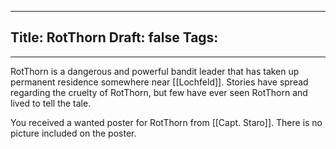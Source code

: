 
---
Title: RotThorn
Draft: false
Tags:
  - 
---

RotThorn is a dangerous and powerful bandit leader that has taken up permanent residence somewhere near [[Lochfeld]]. Stories have spread regarding the cruelty of RotThorn, but few have ever seen RotThorn and lived to tell the tale.

You received a wanted poster for RotThorn from [[Capt. Staro]]. There is no picture included on the poster.

